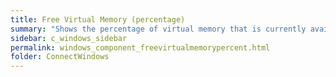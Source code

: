 ```yaml
---
title: Free Virtual Memory (percentage)
summary: "Shows the percentage of virtual memory that is currently available to applications."
sidebar: c_windows_sidebar
permalink: windows_component_freevirtualmemorypercent.html
folder: ConnectWindows
---
```

